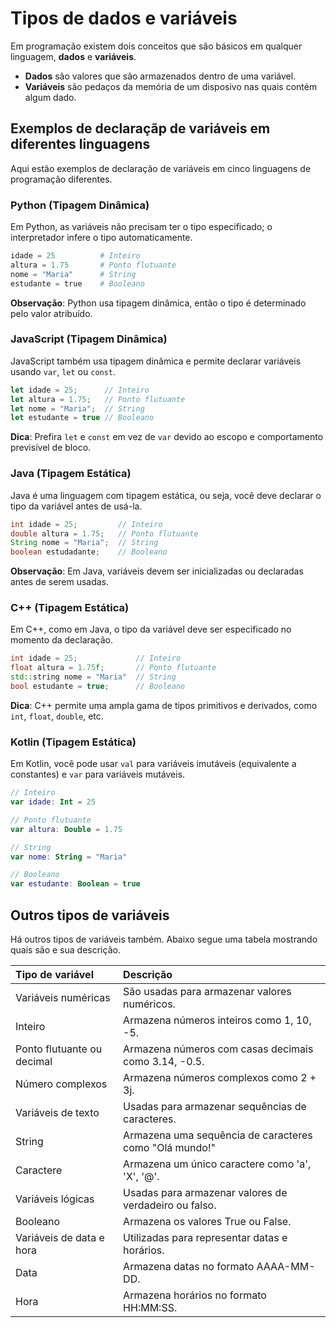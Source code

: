 # Tipos de dados e variáveis
Em programação existem dois conceitos que são básicos em qualquer linguagem, **dados** e **variáveis**.

* **Dados** são valores que são armazenados dentro de uma variável.
* **Variáveis** são pedaços da memória de um disposivo nas quais contém algum dado.

## Exemplos de declaraçãp de variáveis em diferentes linguagens

Aqui estão exemplos de declaração de variáveis em cinco linguagens de programação diferentes.

### Python (Tipagem Dinâmica)

Em Python, as variáveis não precisam ter o tipo especificado; o interpretador infere o tipo automaticamente.
```python
idade = 25          # Inteiro
altura = 1.75       # Ponto flutuante
nome = "Maria"      # String
estudante = true    # Booleano
```
**Observação**: Python usa tipagem dinâmica, então o tipo é determinado pelo valor atribuído.

### JavaScript (Tipagem Dinâmica)

JavaScript também usa tipagem dinâmica e permite declarar variáveis usando ``var``, ``let`` ou ``const``.

```javascript
let idade = 25;      // Inteiro
let altura = 1.75;   // Ponto flutuante
let nome = "Maria";  // String
let estudante = true // Booleano
```

**Dica**: Prefira ``let`` e ``const`` em vez de ``var`` devido ao escopo e comportamento previsível de bloco.

### Java (Tipagem Estática)

Java é uma linguagem com tipagem estática, ou seja, você deve declarar o tipo da variável antes de usá-la.
```java
int idade = 25;         // Inteiro
double altura = 1.75;   // Ponto flutuante
String nome = "Maria";  // String
boolean estudadante;    // Booleano
```
**Observação**: Em Java, variáveis devem ser inicializadas ou declaradas antes de serem usadas.
### C++ (Tipagem Estática)

Em C++, como em Java, o tipo da variável deve ser especificado no momento da declaração.
```cpp
int idade = 25;             // Inteiro
float altura = 1.75f;       // Ponto flutuante
std::string nome = "Maria"  // String
bool estudante = true;      // Booleano
```

**Dica**: C++ permite uma ampla gama de tipos primitivos e derivados, como ``int``, ``float``, ``double``, etc.

### Kotlin (Tipagem Estática)
Em Kotlin, você pode usar ``val`` para variáveis imutáveis (equivalente a constantes) e ``var`` para variáveis mutáveis.
```kotlin
// Inteiro
var idade: Int = 25

// Ponto flutuante
var altura: Double = 1.75

// String
var nome: String = "Maria"

// Booleano
var estudante: Boolean = true
```

## Outros tipos de variáveis

Há outros tipos de variáveis também. Abaixo segue uma tabela mostrando quais são e sua descrição.

|Tipo de variável|Descrição|
|:---|:---|
|Variáveis numéricas| São usadas para armazenar valores numéricos.|
|Inteiro| Armazena números inteiros como 1, 10, -5.|
|Ponto flutuante ou decimal| Armazena números com casas decimais como 3.14, -0.5.|
|Número complexos| Armazena números complexos como 2 + 3j.|
|Variáveis de texto| Usadas para armazenar sequências de caracteres.|
|String| Armazena uma sequência de caracteres como "Olá mundo!"|
|Caractere| Armazena um único caractere como 'a', 'X', '@'.|
|Variáveis lógicas| Usadas para armazenar valores de verdadeiro ou falso.|
|Booleano| Armazena os valores True ou False.|
|Variáveis de data e hora| Utilizadas para representar datas e horários.|
|Data| Armazena datas no formato AAAA-MM-DD.|
|Hora| Armazena horários no formato HH:MM:SS.|